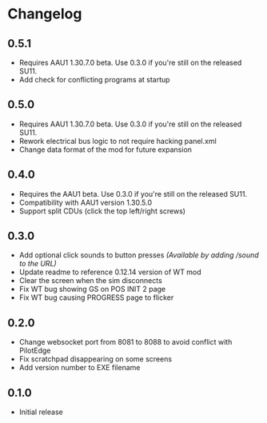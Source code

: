 # Changelog

## 0.5.1
* Requires AAU1 1.30.7.0 beta.  Use 0.3.0 if you're still on the released SU11.
* Add check for conflicting programs at startup

## 0.5.0
* Requires AAU1 1.30.7.0 beta.  Use 0.3.0 if you're still on the released SU11.
* Rework electrical bus logic to not require hacking panel.xml
* Change data format of the mod for future expansion

## 0.4.0
* Requires the AAU1 beta.  Use 0.3.0 if you're still on the released SU11.
* Compatibility with AAU1 version 1.30.5.0
* Support split CDUs (click the top left/right screws)

## 0.3.0
* Add optional click sounds to button presses _(Available by adding /sound to the URL)_
* Update readme to reference 0.12.14 version of WT mod
* Clear the screen when the sim disconnects
* Fix WT bug showing GS on POS INIT 2 page
* Fix WT bug causing PROGRESS page to flicker
  
## 0.2.0
* Change websocket port from 8081 to 8088 to avoid conflict with PilotEdge
* Fix scratchpad disappearing on some screens
* Add version number to EXE filename
  
## 0.1.0
* Initial release